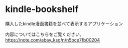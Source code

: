 # kindle-bookshelf
購入したkindle漫画書籍を並べて表示するアプリケーション

内容についてはこちらをご覧ください。
https://note.com/abay_ksg/n/n5bce7fb00204
